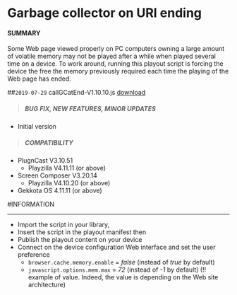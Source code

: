 # Garbage collector on URI ending

#### **SUMMARY**
Some Web page viewed properly on PC computers owning a large amount of volatile memory may not be played after a while when played several time on a device. To work around, running this playout script is forcing the device the free the memory previously required each time the playing of the Web page has ended.

##`2019-07-29` callGCatEnd-V1.10.10.js [download](https://github.com/innes-labs/archives/downloads/playout-scripts/garbage-collector-on-URI-ending/callGCatEnd-V1.10.10.js)
>##### **BUG FIX, NEW FEATURES, MINOR UPDATES**
- Initial version
>##### **COMPATIBILITY**
- PlugnCast V3.10.51
	- Playzilla	V4.11.11 (or above)
- Screen Composer V3.20.14
	- Playzilla	V4.10.20 (or above)
- Gekkota OS 4.11.11 (or above)

#INFORMATION
***********************************************************************
- Import the script in your library,
- Insert the script in the playout manifest then
- Publish the playout content on your device
- Connect on the device configuration Web interface and set the user preference
	- ```browser.cache.memory.enable``` = *false* (instead of *true* by default)
	- ```javascript.options.mem.max``` = *72* (instead of *-1* by default) (!! example of value. Indeed, the value is depending on the Web site architecture)
